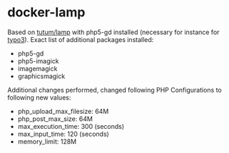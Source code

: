# docker-lamp
Based on [tutum/lamp](https://registry.hub.docker.com/u/tutum/lamp/) with php5-gd installed (necessary for instance for [typo3](http://typo3.org/)). Exact list of additional packages installed:

- php5-gd
- php5-imagick
- imagemagick
- graphicsmagick

Additional changes performed, changed following PHP Configurations to following new values:

- php_upload_max_filesize: 64M
- php_post_max_size: 64M
- max_execution_time: 300 (seconds)
- max_input_time: 120 (seconds)
- memory_limit: 128M
